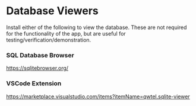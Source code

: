 # Database Viewers

Install either of the following to view the database. These are not required for the functionality of the app, but are useful for testing/verification/demonstration.

### SQL Database Browser

https://sqlitebrowser.org/

### VSCode Extension

https://marketplace.visualstudio.com/items?itemName=qwtel.sqlite-viewer
